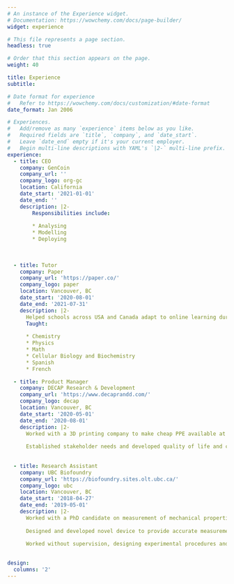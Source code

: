 ```yaml
---
# An instance of the Experience widget.
# Documentation: https://wowchemy.com/docs/page-builder/
widget: experience

# This file represents a page section.
headless: true

# Order that this section appears on the page.
weight: 40

title: Experience
subtitle:

# Date format for experience
#   Refer to https://wowchemy.com/docs/customization/#date-format
date_format: Jan 2006

# Experiences.
#   Add/remove as many `experience` items below as you like.
#   Required fields are `title`, `company`, and `date_start`.
#   Leave `date_end` empty if it's your current employer.
#   Begin multi-line descriptions with YAML's `|2-` multi-line prefix.
experience:
  - title: CEO
    company: GenCoin
    company_url: ''
    company_logo: org-gc
    location: California
    date_start: '2021-01-01'
    date_end: ''
    description: |2-
        Responsibilities include:
        
        * Analysing
        * Modelling
        * Deploying
        
  
  
  - title: Tutor
    company: Paper
    company_url: 'https://paper.co/'
    company_logo: paper
    location: Vancouver, BC
    date_start: '2020-08-01'
    date_end: '2021-07-31'
    description: |2- 
      Helped schools across USA and Canada adapt to online learning during the COVID-19 pandemic by providing 24/7 support to students.
      Taught:
      
      * Chemistry
      * Physics
      * Math
      * Cellular Biology and Biochemistry
      * Spanish
      * French

  - title: Product Manager
    company: DECAP Research & Development
    company_url: 'https://www.decaprandd.com/'
    company_logo: decap
    location: Vancouver, BC
    date_start: '2020-05-01'
    date_end: '2020-08-01'
    description: |2-
      Worked with a 3D printing company to make cheap PPE available at the start of the COVID-19 pandemic. 
      
      Established stakeholder needs and developed quality of life and comfort improvements without sacrificing safety.
      
      
  - title: Research Assistant
    company: UBC Biofoundry
    company_url: 'https://biofoundry.sites.olt.ubc.ca/'
    company_logo: ubc
    location: Vancouver, BC
    date_start: '2018-04-27'
    date_end: '2019-05-01'
    description: |2-
      Worked with a PhD candidate on measurement of mechanical properties of viscoelastic neural cells.
      
      Designed and developed novel device to provide accurate measurements, reducing price by 80% compared to existing prototype while improving accuracy.
      
      Worked without supervision, designing experimental procedures and collecting and analyzing data to validate the device.
      

design:
  columns: '2'
---
```

